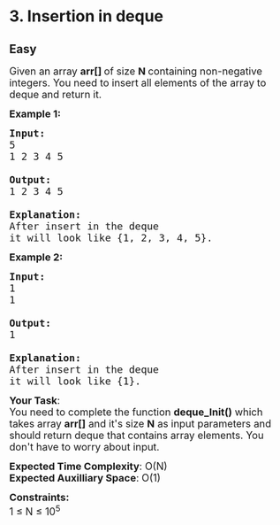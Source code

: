 # 3. Insertion in deque
## Easy
<div class="problem-statement">
                <p></p><p><span style="font-size:18px">Given an array <strong>arr[] </strong>of size <strong>N </strong>containing non-negative integers. You need to insert all elements of the array to deque&nbsp;and return it.</span></p>

<p><span style="font-size:18px"><strong>Example 1:</strong></span></p>

<pre><span style="font-size:18px"><strong>Input:</strong> 
5
1 2 3 4 5

<strong>Output:</strong> 
1 2 3 4 5

<strong>Explanation:</strong> 
After insert in the deque 
it will look like {1, 2, 3, 4, 5}.</span>
</pre>

<p><span style="font-size:18px"><strong>Example 2:</strong></span></p>

<pre><span style="font-size:18px"><strong>Input:</strong>
1
1

<strong>Output:</strong> 
1

<strong>Explanation:</strong> 
After insert in the deque 
it will look like {1}.</span></pre>

<p><span style="font-size:18px"><strong>Your Task</strong>:<br>
You need to complete the function <strong>deque_Init()</strong> which takes array <strong>arr[]</strong> and it's size <strong>N</strong> as input parameters and should return deque that contains array elements. You don't have to worry about input.</span></p>

<p><span style="font-size:18px"><strong>Expected Time Complexity</strong>: O(N)<br>
<strong>Expected Auxilliary Space</strong>: O(1)</span></p>

<p><span style="font-size:18px"><strong>Constraints:</strong><br>
1 ≤ N ≤ 10<sup>5</sup></span></p>
 <p></p>
            </div>